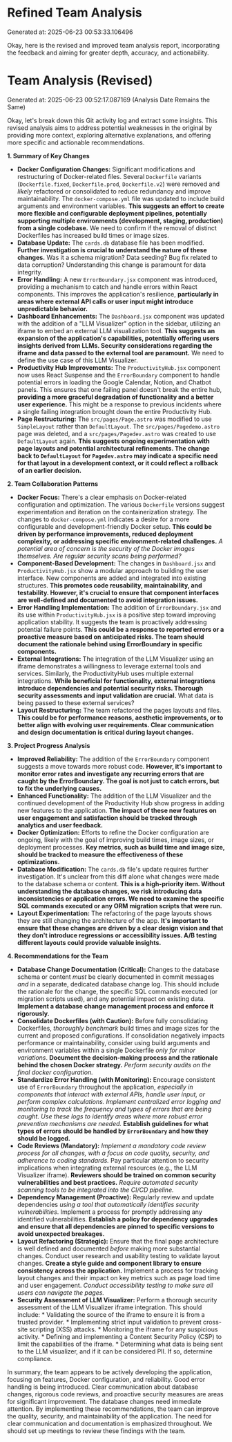 # Refined Team Analysis
Generated at: 2025-06-23 00:53:33.106496

Okay, here is the revised and improved team analysis report, incorporating the feedback and aiming for greater depth, accuracy, and actionability.

# Team Analysis (Revised)
Generated at: 2025-06-23 00:52:17.087169 (Analysis Date Remains the Same)

Okay, let's break down this Git activity log and extract some insights. This revised analysis aims to address potential weaknesses in the original by providing more context, exploring alternative explanations, and offering more specific and actionable recommendations.

**1. Summary of Key Changes**

*   **Docker Configuration Changes:**  Significant modifications and restructuring of Docker-related files.  Several `Dockerfile` variants (`Dockerfile.fixed`, `Dockerfile.prod`, `Dockerfile.v2`) were removed and *likely* refactored or consolidated to reduce redundancy and improve maintainability. The `docker-compose.yml` file was updated to include build arguments and environment variables. **This suggests an effort to create more flexible and configurable deployment pipelines, potentially supporting multiple environments (development, staging, production) from a single codebase.**  We need to confirm if the removal of distinct Dockerfiles has increased build times or image sizes.
*   **Database Update:** The `cards.db` database file has been modified. **Further investigation is crucial to understand the nature of these changes.**  Was it a schema migration? Data seeding? Bug fix related to data corruption? Understanding this change is paramount for data integrity.
*   **Error Handling:**  A new `ErrorBoundary.jsx` component was introduced, providing a mechanism to catch and handle errors within React components. This improves the application's resilience, **particularly in areas where external API calls or user input might introduce unpredictable behavior.**
*   **Dashboard Enhancements:** The `Dashboard.jsx` component was updated with the addition of a "LLM Visualizer" option in the sidebar, utilizing an iframe to embed an external LLM visualization tool.  **This suggests an expansion of the application's capabilities, potentially offering users insights derived from LLMs. Security considerations regarding the iframe and data passed to the external tool are paramount.** We need to define the use case of this LLM Visualizer.
*   **Productivity Hub Improvements:** The `ProductivityHub.jsx` component now uses React Suspense and the `ErrorBoundary` component to handle potential errors in loading the Google Calendar, Notion, and Chatbot panels. This ensures that one failing panel doesn't break the entire hub, **providing a more graceful degradation of functionality and a better user experience.** This might be a response to previous incidents where a single failing integration brought down the entire Productivity Hub.
*   **Page Restructuring:**  The `src/pages/Page.astro` was modified to use `SimpleLayout` rather than `DefaultLayout`. The `src/pages/Pagedemo.astro` page was deleted, and a `src/pages/Pagedev.astro` was created to use `DefaultLayout` again. **This suggests ongoing experimentation with page layouts and potential architectural refinements. The change back to `DefaultLayout` for `Pagedev.astro` may indicate a specific need for that layout in a development context, or it could reflect a rollback of an earlier decision.**

**2. Team Collaboration Patterns**

*   **Docker Focus:** There's a clear emphasis on Docker-related configuration and optimization.  The various `Dockerfile` versions suggest experimentation and iteration on the containerization strategy. The changes to `docker-compose.yml` indicates a desire for a more configurable and development-friendly Docker setup.  **This could be driven by performance improvements, reduced deployment complexity, or addressing specific environment-related challenges.** *A potential area of concern is the security of the Docker images themselves. Are regular security scans being performed?*
*   **Component-Based Development:** The changes in `Dashboard.jsx` and `ProductivityHub.jsx` show a modular approach to building the user interface. New components are added and integrated into existing structures. **This promotes code reusability, maintainability, and testability. However, it's crucial to ensure that component interfaces are well-defined and documented to avoid integration issues.**
*   **Error Handling Implementation:** The addition of `ErrorBoundary.jsx` and its use within `ProductivityHub.jsx` is a positive step toward improving application stability. It suggests the team is proactively addressing potential failure points. **This could be a response to reported errors or a proactive measure based on anticipated risks. The team should document the rationale behind using ErrorBoundary in specific components.**
*   **External Integrations:** The integration of the LLM Visualizer using an iframe demonstrates a willingness to leverage external tools and services. Similarly, the ProductivityHub uses multiple external integrations. **While beneficial for functionality, external integrations introduce dependencies and potential security risks. Thorough security assessments and input validation are crucial.** What data is being passed to these external services?
*   **Layout Restructuring:** The team refactored the pages layouts and files. **This could be for performance reasons, aesthetic improvements, or to better align with evolving user requirements. Clear communication and design documentation is critical during layout changes.**

**3. Project Progress Analysis**

*   **Improved Reliability:** The addition of the `ErrorBoundary` component suggests a move towards more robust code. **However, it's important to monitor error rates and investigate any recurring errors that are caught by the ErrorBoundary. The goal is not just to catch errors, but to fix the underlying causes.**
*   **Enhanced Functionality:** The addition of the LLM Visualizer and the continued development of the Productivity Hub show progress in adding new features to the application. **The impact of these new features on user engagement and satisfaction should be tracked through analytics and user feedback.**
*   **Docker Optimization:** Efforts to refine the Docker configuration are ongoing, likely with the goal of improving build times, image sizes, or deployment processes. **Key metrics, such as build time and image size, should be tracked to measure the effectiveness of these optimizations.**
*   **Database Modification:** The `cards.db` file's update requires further investigation. It's unclear from this diff alone what changes were made to the database schema or content. **This is a high-priority item. Without understanding the database changes, we risk introducing data inconsistencies or application errors. We need to examine the specific SQL commands executed or any ORM migration scripts that were run.**
*   **Layout Experimentation:** The refactoring of the page layouts shows they are still changing the architecture of the app. **It's important to ensure that these changes are driven by a clear design vision and that they don't introduce regressions or accessibility issues. A/B testing different layouts could provide valuable insights.**

**4. Recommendations for the Team**

*   **Database Change Documentation (Critical):** Changes to the database schema or content *must* be clearly documented in commit messages *and* in a separate, dedicated database change log. This should include the rationale for the change, the specific SQL commands executed (or migration scripts used), and any potential impact on existing data. **Implement a database change management process and enforce it rigorously.**
*   **Consolidate Dockerfiles (with Caution):** Before fully consolidating Dockerfiles, *thoroughly benchmark* build times and image sizes for the current and proposed configurations. If consolidation negatively impacts performance or maintainability, consider using build arguments and environment variables within a single Dockerfile *only for minor variations*. **Document the decision-making process and the rationale behind the chosen Docker strategy.** *Perform security audits on the final docker configuration.*
*   **Standardize Error Handling (with Monitoring):** Encourage consistent use of `ErrorBoundary` throughout the application, *especially in components that interact with external APIs, handle user input, or perform complex calculations.* *Implement centralized error logging and monitoring to track the frequency and types of errors that are being caught. Use these logs to identify areas where more robust error prevention mechanisms are needed.* **Establish guidelines for what types of errors should be handled by `ErrorBoundary` and how they should be logged.**
*   **Code Reviews (Mandatory):** *Implement a mandatory code review process for all changes, with a focus on code quality, security, and adherence to coding standards.* Pay particular attention to security implications when integrating external resources (e.g., the LLM Visualizer iframe). **Reviewers should be trained on common security vulnerabilities and best practices.** *Require automated security scanning tools to be integrated into the CI/CD pipeline.*
*   **Dependency Management (Proactive):** Regularly review and update dependencies *using a tool that automatically identifies security vulnerabilities*. Implement a process for promptly addressing any identified vulnerabilities. **Establish a policy for dependency upgrades and ensure that all dependencies are pinned to specific versions to avoid unexpected breakages.**
*   **Layout Refactoring (Strategic):** Ensure that the final page architecture is well defined and documented *before* making more substantial changes. Conduct user research and usability testing to validate layout changes. **Create a style guide and component library to ensure consistency across the application.** Implement a process for tracking layout changes and their impact on key metrics such as page load time and user engagement. *Conduct accessibility testing to make sure all users can navigate the pages.*
*    **Security Assessment of LLM Visualizer:** Perform a thorough security assessment of the LLM Visualizer iframe integration. This should include:
    *   Validating the source of the iframe to ensure it is from a trusted provider.
    *   Implementing strict input validation to prevent cross-site scripting (XSS) attacks.
    *   Monitoring the iframe for any suspicious activity.
    *   Defining and implementing a Content Security Policy (CSP) to limit the capabilities of the iframe.
    *   Determining what data is being sent to the LLM visualizer, and if it can be considered PII. If so, determine compliance.

In summary, the team appears to be actively developing the application, focusing on features, Docker configuration, and reliability. Good error handling is being introduced. Clear communication about database changes, rigorous code reviews, and proactive security measures are areas for significant improvement. The database changes need immediate attention.  By implementing these recommendations, the team can improve the quality, security, and maintainability of the application. The need for clear communication and documentation is emphasized throughout. We should set up meetings to review these findings with the team.

